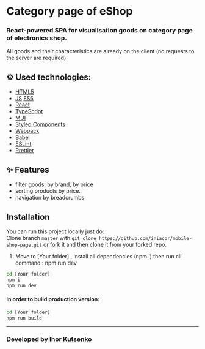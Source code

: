 #  Category page of eShop

### React-powered SPA for visualisation goods on category page of electronics shop.
All goods and their characteristics are already on the client (no requests to the server are required)


## ⚙️ Used technologies:

- [HTML5](https://en.wikipedia.org/wiki/HTML5)
- [JS](https://en.wikipedia.org/wiki/JavaScript) [ES6](https://www.ecma-international.org/publications-and-standards/standards/ecma-262/)
- [React](https://reactjs.org/)
- [TypeScript](https://www.typescriptlang.org/)
- [MUI](https://mui.com/)
- [Styled Components](https://styled-components.com/)
- [Webpack](https://webpack.js.org/)
- [Babel](https://babeljs.io/)
- [ESLint](https://eslint.org/)
- [Prettier](https://prettier.io/)

## ✨ Features

- filter goods: by brand, by price
- sorting products by price.
- navigation by breadcrumbs


## Installation
You can run this project locally just do:  
Clone branch  ```master``` with ```git clone https://github.com/iniacor/mobile-shop-page.git``` or fork it and then clone it from your forked repo. 


1) Move to [Your folder] , install all dependencies (npm i) then run cli command : npm run dev

```sh
cd [Your folder]
npm i
npm run dev
```

#### In order to build production version:

```sh
cd [Your folder]
npm run build
```

<hr/>


### Developed by [Ihor Kutsenko](https://github.com/iniacor/)

